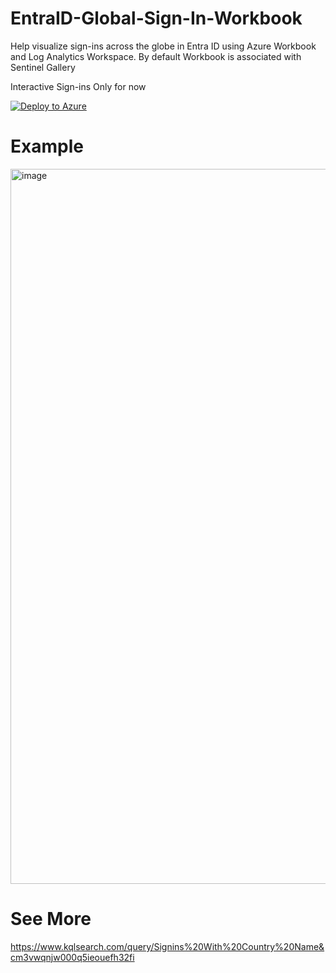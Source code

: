 # EntraID-Global-Sign-In-Workbook
Help visualize sign-ins across the globe in Entra ID using Azure Workbook and Log Analytics Workspace. By default Workbook is associated with Sentinel Gallery

Interactive Sign-ins Only for now  
<Work in Progress>

[![Deploy to Azure](https://aka.ms/deploytoazurebutton)](https%3A%2F%2Fraw.githubusercontent.com%2Fjkerai1%2FEntraID-Global-Sign-In-Workbook%2Frefs%2Fheads%2Fmain%2Fazuredeploy.json)

# Example  

<img width="2108" height="1144" alt="image" src="https://github.com/user-attachments/assets/76d8adf9-08f6-4129-b8de-f8e1c52bb64f" />



# See More  

https://www.kqlsearch.com/query/Signins%20With%20Country%20Name&cm3vwqnjw000q5ieouefh32fi
